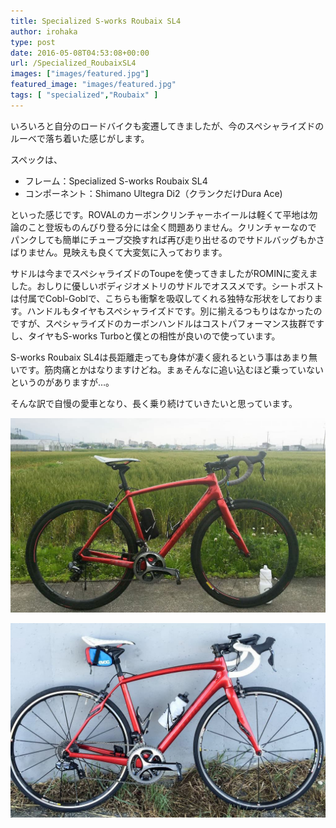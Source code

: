 ```yaml
---
title: Specialized S-works Roubaix SL4
author: irohaka
type: post
date: 2016-05-08T04:53:08+00:00
url: /Specialized_RoubaixSL4
images: ["images/featured.jpg"]
featured_image: "images/featured.jpg"
tags: [ "specialized","Roubaix" ]
---
```


いろいろと自分のロードバイクも変遷してきましたが、今のスペシャライズドのルーベで落ち着いた感じがします。
<!--more-->
  
スペックは、

  * フレーム：Specialized S-works Roubaix SL4
  * コンポーネント：Shimano Ultegra Di2（クランクだけDura Ace)

といった感じです。ROVALのカーボンクリンチャーホイールは軽くて平地は勿論のこと登坂ものんびり登る分には全く問題ありません。クリンチャーなのでパンクしても簡単にチューブ交換すれば再び走り出せるのでサドルバッグもかさばりません。見映えも良くて大変気に入っております。

サドルは今までスペシャライズドのToupeを使ってきましたがROMINに変えました。おしりに優しいボディジオメトリのサドルでオススメです。シートポストは付属でCobl-Goblで、こちらも衝撃を吸収してくれる独特な形状をしております。ハンドルもタイヤもスペシャライズドです。別に揃えるつもりはなかったのですが、スペシャライズドのカーボンハンドルはコストパフォーマンス抜群ですし、タイヤもS-works Turboと僕との相性が良いので使っています。

S-works Roubaix SL4は長距離走っても身体が凄く疲れるという事はあまり無いです。筋肉痛とかはなりますけどね。まぁそんなに追い込むほど乗っていないというのがありますが…。

そんな訳で自慢の愛車となり、長く乗り続けていきたいと思っています。

![ROVALホイール](images/s-sworksroubaixsl4_2016.jpg)  

![Mavic R-sys](images/s-works-roubaix-sl4-mavic-r-sys_edited.jpg)



